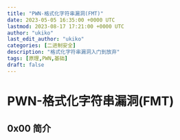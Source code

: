 ```yaml
---
title: "PWN-格式化字符串漏洞(FMT)"
date: 2023-05-05 16:35:00 +0000 UTC
lastmod: 2023-08-17 17:21:00 +0000 UTC
author: "ukiko"
last_edit_author: "ukiko"
categories: [二进制安全]
description: "格式化字符串漏洞入门到放弃"
tags: [原理,PWN,基础]
draft: false
---
```


# PWN-格式化字符串漏洞(FMT)

## 0x00 简介



